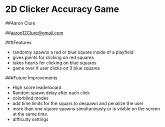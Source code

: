 # 2D Clicker Accuracy Game
##Aaron Clure

##aaron12Clure@gmail.com

###Features
- randomly spawns a red or blue square inside of a playfield
- gives points for clicking on red squares
- takes hearts for clicking on blue squares
- game over if user clicks on 3 blue squares


###Future Improvements
- High score leaderboard
- Random spawn delay after each click
- colorblind modes
- add time limits for the squars to despawn and penalize the user
- more than one square spawns simultaniously or is visible on the screen at the same time.
- difficulty settings